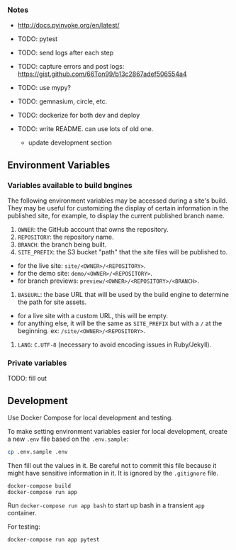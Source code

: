 
### Notes

- http://docs.pyinvoke.org/en/latest/

- TODO: pytest
- TODO: send logs after each step
- TODO: capture errors and post logs:
  https://gist.github.com/66Ton99/b13c2867adef506554a4
- TODO: use mypy?
- TODO: gemnasium, circle, etc.
- TODO: dockerize for both dev and deploy
- TODO: write README. can use lots of old one.
    - update development section

## Environment Variables

### Variables available to build bngines

The following environment variables may be accessed during a site's build. They may be useful for customizing the display of certain information in the published site, for example, to display the current published branch name.

1. `OWNER`: the GitHub account that owns the repository.
1. `REPOSITORY`: the repository name.
1. `BRANCH`: the branch being built.
1. `SITE_PREFIX`: the S3 bucket "path" that the site files will be published to.
  - for the live site: `site/<OWNER>/<REPOSITORY>`.
  - for the demo site: `demo/<OWNER>/<REPOSITORY>`.
  - for branch previews: `preview/<OWNER>/<REPOSITORY>/<BRANCH>`.
1. `BASEURL`: the base URL that will be used by the build engine to determine the path for site assets.
  - for a live site with a custom URL, this will be empty.
  - for anything else, it will be the same as `SITE_PREFIX` but
    with a `/` at the beginning. ex: `/site/<OWNER>/<REPOSITORY>`.
1. `LANG`: `C.UTF-8` (necessary to avoid encoding issues in Ruby/Jekyll).

### Private variables

TODO: fill out

## Development

Use Docker Compose for local development and testing.

To make setting environment variables easier for local development,
create a new `.env` file based on the `.env.sample`:

```sh
cp .env.sample .env
```

Then fill out the values in it. Be careful not to commit this file because
it might have sensitive information in it. It is ignored by the `.gitignore` file.

```
docker-compose build
docker-compose run app
```

Run `docker-compose run app bash` to start up bash in a transient `app` container.

For testing:

```sh
docker-compose run app pytest
```